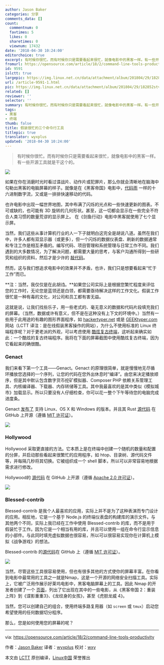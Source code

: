 ```yaml
---
author: Jason Baker
categories: 分享
comments_data: []
count:
  commentnum: 0
  favtimes: 5
  likes: 0
  sharetimes: 0
  viewnum: 17432
date: '2018-04-30 10:24:00'
editorchoice: true
excerpt: 有时候你很忙。而有时候你只是需要看起来很忙，就像电影中的黑客一样。有一些开源工具就是干这个的。
fromurl: https://opensource.com/article/18/2/command-line-tools-productivity
id: 9591
islctt: true
largepic: https://img.linux.net.cn/data/attachment/album/201804/29/182852stve7idzo75mootz.jpg
url: /article-9591-1.html
pic: https://img.linux.net.cn/data/attachment/album/201804/29/182852stve7idzo75mootz.jpg.thumb.jpg
related: []
reviewer: ''
selector: ''
summary: 有时候你很忙。而有时候你只是需要看起来很忙，就像电影中的黑客一样。有一些开源工具就是干这个的。
tags:
- 黑客
- 终端
thumb: false
title: 假装很忙的三个命令行工具
titlepic: true
translator: wyxplus
updated: '2018-04-30 10:24:00'
---
```



> 
> 有时候你很忙。而有时候你只是需要看起来很忙，就像电影中的黑客一样。有一些开源工具就是干这个的。
> 
> 
> 


![](/data/attachment/album/201804/29/182852stve7idzo75mootz.jpg)


如果在你在消磨时光时看过谍战片、动作片或犯罪片，那么你就会清晰地在脑海中勾勒出黑客的电脑屏幕的样子。就像是在《黑客帝国》电影中，[代码雨](http://tvtropes.org/pmwiki/pmwiki.php/Main/MatrixRainingCode) 一样的十六进制数字流，又或是一排排快速移动的代码。


也许电影中出现一幅世界地图，其中布满了闪烁的光点和一些快速更新的图表。不可或缺的，也可能有 3D 旋转的几何形状。甚至，这一切都会显示在一些完全不符合人类习惯的数量荒谬的显示屏上。 在《剑鱼行动》电影中黑客就使用了七个显示屏。


当然，我们这些从事计算机行业的人一下子就明白这完全是胡说八道。虽然在我们中，许多人都有双显示器（或更多），但一个闪烁的数据仪表盘、刷新的数据通常和专注工作是相互矛盾的。编写代码、项目管理和系统管理与日常工作不同。我们遇到的大多数情况，为了解决问题，都需要大量的思考，与客户沟通所得到一些研究和组织的资料，然后才是少许的 [敲代码](http://tvtropes.org/pmwiki/pmwiki.php/Main/RapidFireTyping)。


然而，这与我们想追求电影中的效果并不矛盾，也许，我们只是想要看起来“忙于工作”而已。


**注：当然，我仅仅是在此胡诌。**如果您公司实际上是根据您繁忙程度来评估您的工作时，无论您是蓝领还是白领，都需要亟待解决这样的工作文化。假装工作很忙是一种有毒的文化，对公司和员工都有害无益。


这就是说，让我们找些乐子，用一些老式的、毫无意义的数据和代码片段填充我们的屏幕。（当然，数据或许有意义，但不是在这种没有上下文的环境中。）当然有一些用于此用途的有趣的图形界面程序，如 [hackertyper.net](https://hackertyper.net/) 或是 [GEEKtyper.com](http://geektyper.com) 网站（LCTT 译注：是在线假装黑客操作的网站），为什么不使用标准的 Linux 终端程序呢？对于更老派的外观，可以考虑使用 [酷炫复古终端](https://github.com/Swordfish90/cool-retro-term)，这听起来确实如此：一个酷炫的复古终端程序。我将在下面的屏幕截图中使用酷炫复古终端，因为它看起来的确很酷。


### Genact


我们来看下第一个工具——Genact。Genact 的原理很简单，就是慢慢地无尽循环播放您选择的一个序列，让您的代码在您外出休息时“编译”。由您来决定播放顺序，但是其中默认包含数字货币挖矿模拟器、Composer PHP 依赖关系管理工具、内核编译器、下载器、内存转储等工具。其中我最喜欢的是其中类似《模拟城市》加载显示。所以只要没有人仔细检查，你可以花一整个下午等待您的电脑完成进度条。


Genact [发布了](https://github.com/svenstaro/genact/releases) 支持 Linux、OS X 和 Windows 的版本。并且其 Rust [源代码](https://github.com/svenstaro/genact) 在 GitHub 上开源（遵循 [MIT 许可证](https://github.com/svenstaro/genact/blob/master/LICENSE)）。


![](/data/attachment/album/201804/29/182912r7u2ccfmv7b9gzbp.gif)


### Hollywood


Hollywood 采取更直接的方法。它本质上是在终端中创建一个随机的数量和配置的分屏，并启动那些看起来很繁忙的应用程序，如 htop、目录树、源代码文件等，并每隔几秒将其切换。它被组织成一个 shell 脚本，所以可以非常容易地根据需求进行修改。


Hollywood的 [源代码](https://github.com/dustinkirkland/hollywood) 在 GitHub 上开源（遵循 [Apache 2.0 许可证](http://www.apache.org/licenses/LICENSE-2.0)）。


![](/data/attachment/album/201804/29/182915rgm31jg2mjjow53i.gif)


### Blessed-contrib


Blessed-contrib 是我个人最喜欢的应用，实际上并不是为了这种表演而专门设计的应用。相反地，它是一个基于 Node.js 的终端仪表盘的构建库的演示文件。与其他两个不同，实际上我已经在工作中使用 Blessed-contrib 的库，而不是用于假装忙于工作。因为它是一个相当有用的库，并且可以使用一组在命令行显示信息的小部件。与此同时填充虚拟数据也很容易，所以可以很容易实现你在计算机上模拟《战争游戏》的想法。


Blessed-contrib 的[源代码](https://github.com/yaronn/blessed-contrib)在 GitHub 上（遵循 [MIT 许可证](http://opensource.org/licenses/MIT)）。


![](/data/attachment/album/201804/29/182919l48zb6trk83fbq8i.gif)


当然，尽管这些工具很容易使用，但也有很多其他的方式使你的屏幕丰富。在你看到电影中最常用的工具之一就是Nmap，这是一个开源的网络安全扫描工具。实际上，它被广泛用作展示好莱坞电影中，黑客电脑屏幕上的工具。因此 Nmap 的开发者创建了一个 [页面](https://nmap.org/movies/)，列出了它出现在其中的一些电影，从《黑客帝国 2：重装上阵》到《谍影重重3》、《龙纹身的女孩》，甚至《虎胆龙威 4》。


当然，您可以创建自己的组合，使用终端多路复用器（如 `screen` 或 `tmux`）启动您希望使用的任何数据切分程序。


那么，您是如何使用您的屏幕的呢？




---


via: <https://opensource.com/article/18/2/command-line-tools-productivity>


作者：[Jason Baker](https://opensource.com/users/jason-baker) 译者：[wyxplus](https://github.com/wyxplus) 校对：[wxy](https://github.com/wxy)


本文由 [LCTT](https://github.com/LCTT/TranslateProject) 原创编译，[Linux中国](https://linux.cn/) 荣誉推出